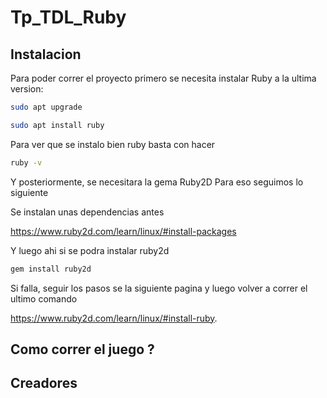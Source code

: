 # Tp_TDL_Ruby

## Instalacion 

Para poder correr el proyecto primero se necesita instalar Ruby a la ultima version:

```bash
sudo apt upgrade
```

```bash
sudo apt install ruby
```

Para ver que se instalo bien ruby basta con hacer

```bash
ruby -v
```

Y posteriormente, se necesitara la gema Ruby2D
Para eso seguimos lo siguiente

Se instalan unas dependencias antes

https://www.ruby2d.com/learn/linux/#install-packages

Y luego ahi si se podra instalar ruby2d

```bash 
gem install ruby2d
```

Si falla, seguir los pasos se la siguiente pagina y luego volver a correr el ultimo comando

https://www.ruby2d.com/learn/linux/#install-ruby.

## Como correr el juego ?

## Creadores



